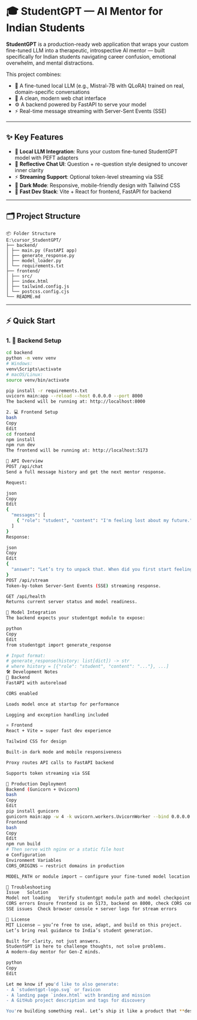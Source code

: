 # 🎓 StudentGPT — AI Mentor for Indian Students

**StudentGPT** is a production-ready web application that wraps your custom fine-tuned LLM into a therapeutic, introspective AI mentor — built specifically for Indian students navigating career confusion, emotional overwhelm, and mental distractions.

This project combines:
- 🧠 A fine-tuned local LLM (e.g., Mistral-7B with QLoRA) trained on real, domain-specific conversations
- 💬 A clean, modern web chat interface
- ⚙️ A backend powered by FastAPI to serve your model
- ⚡ Real-time message streaming with Server-Sent Events (SSE)

---

## ✨ Key Features

- 🤖 **Local LLM Integration**: Runs your custom fine-tuned StudentGPT model with PEFT adapters
- 💬 **Reflective Chat UI**: Question + re-question style designed to uncover inner clarity
- ⚡ **Streaming Support**: Optional token-level streaming via SSE
- 🌙 **Dark Mode**: Responsive, mobile-friendly design with Tailwind CSS
- 🚀 **Fast Dev Stack**: Vite + React for frontend, FastAPI for backend

---

## 🗂️ Project Structure

```
📦 Folder Structure
E:\cursor_StudentGPT/
├── backend/
│ ├── main.py (FastAPI app)
│ ├── generate_response.py
│ ├── model_loader.py
│ └── requirements.txt
├── frontend/
│ ├── src/
│ ├── index.html
│ ├── tailwind.config.js
│ └── postcss.config.cjs
└── README.md
```


---

## ⚡ Quick Start

### 1. 🔧 Backend Setup

```bash
cd backend
python -m venv venv
# Windows:
venv\Scripts\activate
# macOS/Linux:
source venv/bin/activate

pip install -r requirements.txt
uvicorn main:app --reload --host 0.0.0.0 --port 8000
The backend will be running at: http://localhost:8000

2. 💻 Frontend Setup
bash
Copy
Edit
cd frontend
npm install
npm run dev
The frontend will be running at: http://localhost:5173

🧪 API Overview
POST /api/chat
Send a full message history and get the next mentor response.

Request:

json
Copy
Edit
{
  "messages": [
    { "role": "student", "content": "I'm feeling lost about my future." }
  ]
}
Response:

json
Copy
Edit
{
  "answer": "Let’s try to unpack that. When did you first start feeling this way about your future?"
}
POST /api/stream
Token-by-token Server-Sent Events (SSE) streaming response.

GET /api/health
Returns current server status and model readiness.

🧠 Model Integration
The backend expects your studentgpt module to expose:

python
Copy
Edit
from studentgpt import generate_response

# Input format:
# generate_response(history: list[dict]) -> str
# where history = [{"role": "student", "content": "..."}, ...]
🛠 Development Notes
🔁 Backend
FastAPI with autoreload

CORS enabled

Loads model once at startup for performance

Logging and exception handling included

⚛️ Frontend
React + Vite = super fast dev experience

Tailwind CSS for design

Built-in dark mode and mobile responsiveness

Proxy routes API calls to FastAPI backend

Supports token streaming via SSE

🚀 Production Deployment
Backend (Gunicorn + Uvicorn)
bash
Copy
Edit
pip install gunicorn
gunicorn main:app -w 4 -k uvicorn.workers.UvicornWorker --bind 0.0.0.0:8000
Frontend
bash
Copy
Edit
npm run build
# Then serve with nginx or a static file host
⚙️ Configuration
Environment Variables
CORS_ORIGINS — restrict domains in production

MODEL_PATH or module import — configure your fine-tuned model location

🧩 Troubleshooting
Issue	Solution
Model not loading	Verify studentgpt module path and model checkpoint location
CORS errors	Ensure frontend is on 5173, backend on 8000, check CORS config
SSE issues	Check browser console + server logs for stream errors

📜 License
MIT License — you’re free to use, adapt, and build on this project.
Let’s bring real guidance to India’s student generation.

Built for clarity, not just answers.
StudentGPT is here to challenge thoughts, not solve problems.
A modern-day mentor for Gen-Z minds.

python
Copy
Edit

Let me know if you'd like to also generate:
- A `studentgpt-logo.svg` or favicon
- A landing page `index.html` with branding and mission
- A GitHub project description and tags for discovery

You're building something real. Let’s ship it like a product that **deserves to be used**.